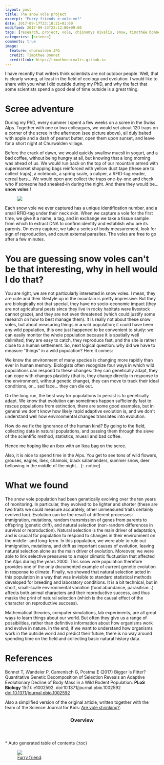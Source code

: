 ```yaml
---
layout: post
title: The snow vole project
excerpt: "Furry friends e-vole-ve!"
date: 2017-09-17T23:18:21+01:00
modified: 2017-09-23T23:12:00+09:00
tags: [research, project, vole, chionomys nivalis, snow, timothée bonnet]
categories: [science]
comments: true
image:
  feature: churwalden.JPG
  credit: Timothee Bonnet
  creditlink: http://timotheenivalis.github.io
---
```

I have recently that writers think scientists are not outdoor people.
Well, that is clearly wrong, at least in the field of ecology and evolution.
I would like to share with you what I did outside during my PhD, and why the fact that some scientists spend a good deal of time outside is a great thing.

# Scree adventure

During my PhD, every summer I spent a few weeks on a scree in the Swiss Alps.
Together with one or two colleagues, we would set about 120 traps on a corner of the scree in the afternoon (see picture above), all duly baited with apple and a dash of peanut butter, open them upon sunset, and leave for a short night at Churwalden village.

Before the crack of dawn, we would quickly swallow muesli in yogurt, and a bad coffee, without being hungry at all, but knowing that a long morning was ahead of us. We would run back on the top of our mountain armed with supermarket shopping bags reinforced with yellow duct tape (these are to collect traps), a notebook, a spring scale, a caliper, a RFID-tag reader, cereal bars... We would open and collect the traps one-by-one and check who if someone had sneaked-in during the night. And there they would be... **snow voles** !

<figure>
  <img src="/images/capturevole.jpg">
</figure>

Each snow vole we ever captured has a unique identification number, and a small RFID-tag under their neck skin. When we capture a vole for the first time, we give it a name, a tag, and in exchange we take a tissue sample from which to extract DNA to confirm identity and establish who are its parents.
On every capture, we take a series of body measurement, look for sign of reproduction, and count external parasites. The voles are free to go after a few minutes.

# You are guessing snow voles can't be that interesting, why in hell would I do that?

You are right, we are not particularly interested in snow voles. I mean, they are cute and their lifestyle up in the mountain is pretty impressive. But they are biologically not that special, they have no socio-economic impact (they are not agricultural pests since they live in rocky habitats were livestock cannot graze), and they are not even threatened (which could justify some research on how to best manage them). It is really not about these snow voles, but about measuring things in **a** wild population; it could have been any wild population, this one just happened to be convenient to study: we can easily monitor the whole population because it is spatially well delimited, they are easy to catch, they reproduce fast, and the site is rather close to a human settlement.
So, next logical question: why did we have to measure "things" in a wild population? Here it comes:

We know the environment of many species is changing more rapidly than ever in human memory. Biologists often recognize four ways in which wild populations can respond to these changes: they can genetically adapt, they can cope with changes plasticly (that is, they change directly in response to the environment, without genetic change), they can move to track their ideal conditions, or... sad face... they can die out.

On the long run, the best way for populations to persist is to genetically adapt. We know that evolution can sometimes happen sufficiently fast to rescue populations from extinction, there are some good examples, but in general we don't know how likely rapid adaptive evolution is, and we don't understand well how environmental changes translates into evolution.

How do we fix the ignorance of the human kind?
By going to the field, collecting data in natural populations, and passing them through the sieve of the scientific method, statistics, muesli and bad coffee.

Hence me hoping like an ibex with an Ikea bag on the scree.

Also, it is nice to spend time in the Alps. You get to see tons of wild flowers, grouses, eagles, ibex, chamois, black salamanders, summer snow, deer bellowing in the middle of the night...
{: .notice}

# What we found

The snow vole population had been genetically evolving over the ten years of monitoring. In particular, they evolved to be lighter and shorter (these are two traits we could measure accurately, other unmeasured traits certainly evolved too). Evolution can be the result of different processes: immigration, mutations, random transmission of genes from parents to offspring (genetic drift), and natural selection (non-random differences in survival or reproduction). Natural selection is the main driver of adaptation, and is crucial for population to respond to changes in their environment on the middle- and long-term. In this population, we were able to rule out immigration, mutations, and drift as important causes of evolution, leaving natural selection alone as the main driver of evolution. Moreover, we were able to link selective pressures to a major climatic fluctuation that affected the Alps during the years 2000.
This snow vole population therefore provides one of the only documented example of current genetic evolution in response to climate.
Finally, we showed that natural selection acted in this population in a way that was invisible to standard statistical methods developed for breeding and laboratory conditions. It is a bit technical, but in short, small-scale environmental variation (food abundance, parasitism...) affects both animal characters and their reproductive success, and thus masks the print of natural selection (which is the causal effect of the character on reproductive success).

Mathematical theories, computer simulations, lab experiments, are all great ways to learn things about our world. But often they give us a range of possibilities, rather than definitive information about how organisms work and evolve in nature. In the end, if we want to understand how organisms work in the outside world and predict their future, there is no way around spending time on the field and collecting basic natural history data.

# References

Bonnet T, Wandeler P, Camenisch G, Postma E (2017) Bigger Is Fitter? Quantitative Genetic Decomposition of Selection Reveals an Adaptive Evolutionary Decline of Body Mass in a Wild Rodent Population. **PLoS Biology** 15(1): e1002592. doi:10.1371/journal.pbio.1002592
[doi:10.1371/journal.pbio.1002592](http://journals.plos.org/plosbiology/article?id=10.1371/journal.pbio.1002592)

Also a simplified version of the original article, written together with the team of the Science Journal for Kids: [Are vole shrinking?](http://www.sciencejournalforkids.org/science-articles/evolution-in-action-are-voles-shrinking).


<section id="table-of-contents" class="toc">
  <header>
    <h3>Overview</h3>
  </header>
<div id="drawer" markdown="1">
*  Auto generated table of contents
{:toc}
</div>
</section><!-- /#table-of-contents -->

<figure>
	<a href=""><img src="/images/mesnovole.JPG"></a>
	<figcaption><a href="" title="Furry friend, a.k.a. snow vole (and me in the background)">Furry friend</a>.</figcaption>
</figure>
